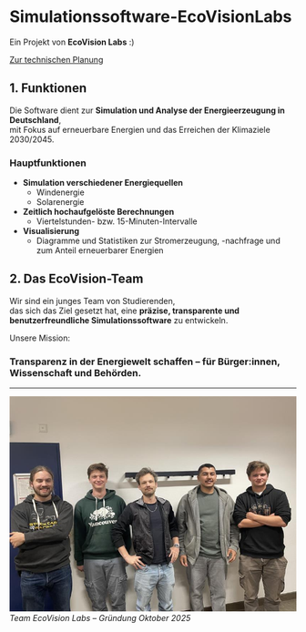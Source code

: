 # Simulationssoftware-EcoVisionLabs

Ein Projekt von **EcoVision Labs** :) 

[Zur technischen Planung](documentation/technische_planung.md)

## 1. Funktionen

Die Software dient zur **Simulation und Analyse der Energieerzeugung in Deutschland**,  
mit Fokus auf erneuerbare Energien und das Erreichen der Klimaziele 2030/2045.  

### Hauptfunktionen
- **Simulation verschiedener Energiequellen**
  - Windenergie  
  - Solarenergie
- **Zeitlich hochaufgelöste Berechnungen**
  - Viertelstunden- bzw. 15-Minuten-Intervalle  
- **Visualisierung**
  - Diagramme und Statistiken zur Stromerzeugung, -nachfrage und zum Anteil erneuerbarer Energien  



## 2. Das EcoVision-Team

Wir sind ein junges Team von Studierenden,  
das sich das Ziel gesetzt hat, eine **präzise, transparente und benutzerfreundliche Simulationssoftware** zu entwickeln.  

Unsere Mission:
### **Transparenz in der Energiewelt schaffen** –  für Bürger:innen, Wissenschaft und Behörden.

---

![Teamfoto](assets/team1.jpg)  
*Team EcoVision Labs – Gründung Oktober 2025*
